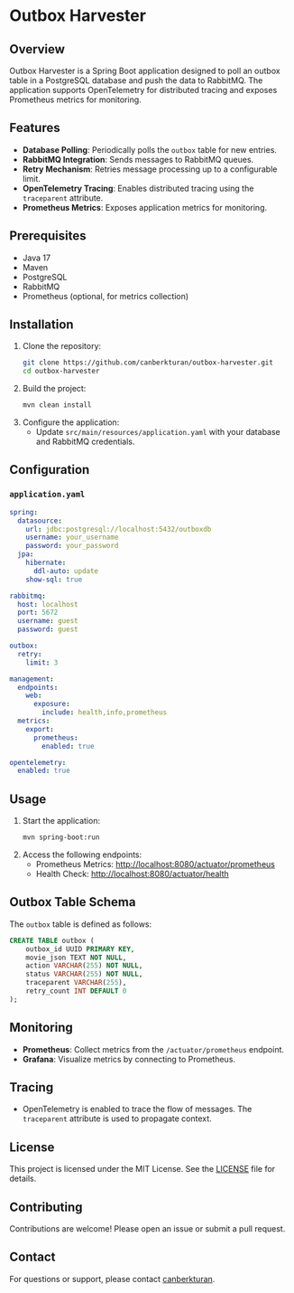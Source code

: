 # Outbox Harvester

## Overview
Outbox Harvester is a Spring Boot application designed to poll an outbox table in a PostgreSQL database and push the data to RabbitMQ. The application supports OpenTelemetry for distributed tracing and exposes Prometheus metrics for monitoring.

## Features
- **Database Polling**: Periodically polls the `outbox` table for new entries.
- **RabbitMQ Integration**: Sends messages to RabbitMQ queues.
- **Retry Mechanism**: Retries message processing up to a configurable limit.
- **OpenTelemetry Tracing**: Enables distributed tracing using the `traceparent` attribute.
- **Prometheus Metrics**: Exposes application metrics for monitoring.

## Prerequisites
- Java 17
- Maven
- PostgreSQL
- RabbitMQ
- Prometheus (optional, for metrics collection)

## Installation
1. Clone the repository:
   ```bash
   git clone https://github.com/canberkturan/outbox-harvester.git
   cd outbox-harvester
   ```
2. Build the project:
   ```bash
   mvn clean install
   ```
3. Configure the application:
   - Update `src/main/resources/application.yaml` with your database and RabbitMQ credentials.

## Configuration
### `application.yaml`
```yaml
spring:
  datasource:
    url: jdbc:postgresql://localhost:5432/outboxdb
    username: your_username
    password: your_password
  jpa:
    hibernate:
      ddl-auto: update
    show-sql: true

rabbitmq:
  host: localhost
  port: 5672
  username: guest
  password: guest

outbox:
  retry:
    limit: 3

management:
  endpoints:
    web:
      exposure:
        include: health,info,prometheus
  metrics:
    export:
      prometheus:
        enabled: true

opentelemetry:
  enabled: true
```

## Usage
1. Start the application:
   ```bash
   mvn spring-boot:run
   ```
2. Access the following endpoints:
   - Prometheus Metrics: [http://localhost:8080/actuator/prometheus](http://localhost:8080/actuator/prometheus)
   - Health Check: [http://localhost:8080/actuator/health](http://localhost:8080/actuator/health)

## Outbox Table Schema
The `outbox` table is defined as follows:
```sql
CREATE TABLE outbox (
    outbox_id UUID PRIMARY KEY,
    movie_json TEXT NOT NULL,
    action VARCHAR(255) NOT NULL,
    status VARCHAR(255) NOT NULL,
    traceparent VARCHAR(255),
    retry_count INT DEFAULT 0
);
```

## Monitoring
- **Prometheus**: Collect metrics from the `/actuator/prometheus` endpoint.
- **Grafana**: Visualize metrics by connecting to Prometheus.

## Tracing
- OpenTelemetry is enabled to trace the flow of messages. The `traceparent` attribute is used to propagate context.

## License
This project is licensed under the MIT License. See the [LICENSE](LICENSE) file for details.

## Contributing
Contributions are welcome! Please open an issue or submit a pull request.

## Contact
For questions or support, please contact [canberkturan](mailto:canberkturan@example.com).
